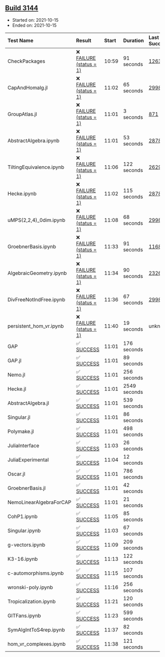 ## [Build 3144](https://oscarci.mathematik.uni-kl.de/job/oscar-stable/3144/)

* Started on: 2021-10-15
* Ended on: 2021-10-15

| Test Name    | Result | Start | Duration | Last Success | First Failure |
|:-------------|:-------|:------|:---------|:-------------|:--------------|
| CheckPackages | ❌ [FAILURE (status = 1)](https://oscarci.mathematik.uni-kl.de/job/oscar-stable/3144/artifact/logs/build-3144/CheckPackages.log) | 10:59 | 91 seconds | [1263](https://oscarci.mathematik.uni-kl.de/job/oscar-stable/1263/) | [1264](https://oscarci.mathematik.uni-kl.de/job/oscar-stable/1264/) |
| CapAndHomalg.jl | ❌ [FAILURE (status = 1)](https://oscarci.mathematik.uni-kl.de/job/oscar-stable/3144/artifact/logs/build-3144/CapAndHomalg.jl.log) | 11:02 | 65 seconds | [2998](https://oscarci.mathematik.uni-kl.de/job/oscar-stable/2998/) | [2999](https://oscarci.mathematik.uni-kl.de/job/oscar-stable/2999/) |
| GroupAtlas.jl | ❌ [FAILURE (status = 1)](https://oscarci.mathematik.uni-kl.de/job/oscar-stable/3144/artifact/logs/build-3144/GroupAtlas.jl.log) | 11:01 | 3 seconds | [871](https://oscarci.mathematik.uni-kl.de/job/oscar-stable/871/) | [872](https://oscarci.mathematik.uni-kl.de/job/oscar-stable/872/) |
| AbstractAlgebra.ipynb | ❌ [FAILURE (status = 1)](https://oscarci.mathematik.uni-kl.de/job/oscar-stable/3144/artifact/logs/build-3144/AbstractAlgebra.ipynb.log) | 11:01 | 53 seconds | [2878](https://oscarci.mathematik.uni-kl.de/job/oscar-stable/2878/) | [2879](https://oscarci.mathematik.uni-kl.de/job/oscar-stable/2879/) |
| TiltingEquivalence.ipynb | ❌ [FAILURE (status = 1)](https://oscarci.mathematik.uni-kl.de/job/oscar-stable/3144/artifact/logs/build-3144/TiltingEquivalence.ipynb.log) | 11:06 | 122 seconds | [2629](https://oscarci.mathematik.uni-kl.de/job/oscar-stable/2629/) | [2630](https://oscarci.mathematik.uni-kl.de/job/oscar-stable/2630/) |
| Hecke.ipynb | ❌ [FAILURE (status = 1)](https://oscarci.mathematik.uni-kl.de/job/oscar-stable/3144/artifact/logs/build-3144/Hecke.ipynb.log) | 11:02 | 115 seconds | [2878](https://oscarci.mathematik.uni-kl.de/job/oscar-stable/2878/) | [2879](https://oscarci.mathematik.uni-kl.de/job/oscar-stable/2879/) |
| uMPS(2,2,4)_0dim.ipynb | ❌ [FAILURE (status = 1)](https://oscarci.mathematik.uni-kl.de/job/oscar-stable/3144/artifact/logs/build-3144/uMPS-2-2-4-_0dim.ipynb.log) | 11:08 | 68 seconds | [2998](https://oscarci.mathematik.uni-kl.de/job/oscar-stable/2998/) | [2999](https://oscarci.mathematik.uni-kl.de/job/oscar-stable/2999/) |
| GroebnerBasis.ipynb | ❌ [FAILURE (status = 1)](https://oscarci.mathematik.uni-kl.de/job/oscar-stable/3144/artifact/logs/build-3144/GroebnerBasis.ipynb.log) | 11:33 | 91 seconds | [1168](https://oscarci.mathematik.uni-kl.de/job/oscar-stable/1168/) | [1169](https://oscarci.mathematik.uni-kl.de/job/oscar-stable/1169/) |
| AlgebraicGeometry.ipynb | ❌ [FAILURE (status = 1)](https://oscarci.mathematik.uni-kl.de/job/oscar-stable/3144/artifact/logs/build-3144/AlgebraicGeometry.ipynb.log) | 11:34 | 90 seconds | [2326](https://oscarci.mathematik.uni-kl.de/job/oscar-stable/2326/) | [2327](https://oscarci.mathematik.uni-kl.de/job/oscar-stable/2327/) |
| DivFreeNotIndFree.ipynb | ❌ [FAILURE (status = 1)](https://oscarci.mathematik.uni-kl.de/job/oscar-stable/3144/artifact/logs/build-3144/DivFreeNotIndFree.ipynb.log) | 11:36 | 67 seconds | [2998](https://oscarci.mathematik.uni-kl.de/job/oscar-stable/2998/) | [2999](https://oscarci.mathematik.uni-kl.de/job/oscar-stable/2999/) |
| persistent_hom_vr.ipynb | ❌ [FAILURE (status = 1)](https://oscarci.mathematik.uni-kl.de/job/oscar-stable/3144/artifact/logs/build-3144/persistent_hom_vr.ipynb.log) | 11:40 | 19 seconds | unknown | unknown |
| GAP | ✅ [SUCCESS](https://oscarci.mathematik.uni-kl.de/job/oscar-stable/3144/artifact/logs/build-3144/GAP.log) | 11:01 | 176 seconds |  |  |
| GAP.jl | ✅ [SUCCESS](https://oscarci.mathematik.uni-kl.de/job/oscar-stable/3144/artifact/logs/build-3144/GAP.jl.log) | 11:01 | 89 seconds |  |  |
| Nemo.jl | ✅ [SUCCESS](https://oscarci.mathematik.uni-kl.de/job/oscar-stable/3144/artifact/logs/build-3144/Nemo.jl.log) | 11:01 | 256 seconds |  |  |
| Hecke.jl | ✅ [SUCCESS](https://oscarci.mathematik.uni-kl.de/job/oscar-stable/3144/artifact/logs/build-3144/Hecke.jl.log) | 11:01 | 2549 seconds |  |  |
| AbstractAlgebra.jl | ✅ [SUCCESS](https://oscarci.mathematik.uni-kl.de/job/oscar-stable/3144/artifact/logs/build-3144/AbstractAlgebra.jl.log) | 11:01 | 539 seconds |  |  |
| Singular.jl | ✅ [SUCCESS](https://oscarci.mathematik.uni-kl.de/job/oscar-stable/3144/artifact/logs/build-3144/Singular.jl.log) | 11:01 | 86 seconds |  |  |
| Polymake.jl | ✅ [SUCCESS](https://oscarci.mathematik.uni-kl.de/job/oscar-stable/3144/artifact/logs/build-3144/Polymake.jl.log) | 11:01 | 498 seconds |  |  |
| JuliaInterface | ✅ [SUCCESS](https://oscarci.mathematik.uni-kl.de/job/oscar-stable/3144/artifact/logs/build-3144/JuliaInterface.log) | 11:03 | 26 seconds |  |  |
| JuliaExperimental | ✅ [SUCCESS](https://oscarci.mathematik.uni-kl.de/job/oscar-stable/3144/artifact/logs/build-3144/JuliaExperimental.log) | 11:04 | 12 seconds |  |  |
| Oscar.jl | ✅ [SUCCESS](https://oscarci.mathematik.uni-kl.de/job/oscar-stable/3144/artifact/logs/build-3144/Oscar.jl.log) | 11:01 | 786 seconds |  |  |
| GroebnerBasis.jl | ✅ [SUCCESS](https://oscarci.mathematik.uni-kl.de/job/oscar-stable/3144/artifact/logs/build-3144/GroebnerBasis.jl.log) | 11:01 | 42 seconds |  |  |
| NemoLinearAlgebraForCAP | ✅ [SUCCESS](https://oscarci.mathematik.uni-kl.de/job/oscar-stable/3144/artifact/logs/build-3144/NemoLinearAlgebraForCAP.log) | 11:01 | 21 seconds |  |  |
| CohP1.ipynb | ✅ [SUCCESS](https://oscarci.mathematik.uni-kl.de/job/oscar-stable/3144/artifact/logs/build-3144/CohP1.ipynb.log) | 11:05 | 85 seconds |  |  |
| Singular.ipynb | ✅ [SUCCESS](https://oscarci.mathematik.uni-kl.de/job/oscar-stable/3144/artifact/logs/build-3144/Singular.ipynb.log) | 11:03 | 67 seconds |  |  |
| g-vectors.ipynb | ✅ [SUCCESS](https://oscarci.mathematik.uni-kl.de/job/oscar-stable/3144/artifact/logs/build-3144/g-vectors.ipynb.log) | 11:09 | 209 seconds |  |  |
| K3-16.ipynb | ✅ [SUCCESS](https://oscarci.mathematik.uni-kl.de/job/oscar-stable/3144/artifact/logs/build-3144/K3-16.ipynb.log) | 11:13 | 122 seconds |  |  |
| c-automorphisms.ipynb | ✅ [SUCCESS](https://oscarci.mathematik.uni-kl.de/job/oscar-stable/3144/artifact/logs/build-3144/c-automorphisms.ipynb.log) | 11:15 | 107 seconds |  |  |
| wronski-poly.ipynb | ✅ [SUCCESS](https://oscarci.mathematik.uni-kl.de/job/oscar-stable/3144/artifact/logs/build-3144/wronski-poly.ipynb.log) | 11:16 | 256 seconds |  |  |
| Tropicalization.ipynb | ✅ [SUCCESS](https://oscarci.mathematik.uni-kl.de/job/oscar-stable/3144/artifact/logs/build-3144/Tropicalization.ipynb.log) | 11:21 | 120 seconds |  |  |
| GITFans.ipynb | ✅ [SUCCESS](https://oscarci.mathematik.uni-kl.de/job/oscar-stable/3144/artifact/logs/build-3144/GITFans.ipynb.log) | 11:23 | 599 seconds |  |  |
| SymAlgIntToS4rep.ipynb | ✅ [SUCCESS](https://oscarci.mathematik.uni-kl.de/job/oscar-stable/3144/artifact/logs/build-3144/SymAlgIntToS4rep.ipynb.log) | 11:37 | 82 seconds |  |  |
| hom_vr_complexes.ipynb | ✅ [SUCCESS](https://oscarci.mathematik.uni-kl.de/job/oscar-stable/3144/artifact/logs/build-3144/hom_vr_complexes.ipynb.log) | 11:38 | 121 seconds |  |  |
